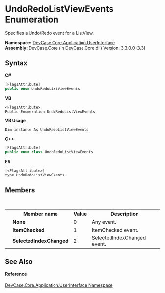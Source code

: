 # UndoRedoListViewEvents Enumeration
 

Specifies a Undo/Redo event for a ListView.

**Namespace:**&nbsp;<a href="N_DevCase_Core_Application_UserInterface">DevCase.Core.Application.UserInterface</a><br />**Assembly:**&nbsp;DevCase.Core (in DevCase.Core.dll) Version: 3.3.0.0 (3.3)

## Syntax

**C#**<br />
``` C#
[FlagsAttribute]
public enum UndoRedoListViewEvents
```

**VB**<br />
``` VB
<FlagsAttribute>
Public Enumeration UndoRedoListViewEvents
```

**VB Usage**<br />
``` VB Usage
Dim instance As UndoRedoListViewEvents
```

**C++**<br />
``` C++
[FlagsAttribute]
public enum class UndoRedoListViewEvents
```

**F#**<br />
``` F#
[<FlagsAttribute>]
type UndoRedoListViewEvents
```


## Members
&nbsp;<table><tr><th></th><th>Member name</th><th>Value</th><th>Description</th></tr><tr><td /><td target="F:DevCase.Core.Application.UserInterface.UndoRedoListViewEvents.None">**None**</td><td>0</td><td>Any event.</td></tr><tr><td /><td target="F:DevCase.Core.Application.UserInterface.UndoRedoListViewEvents.ItemChecked">**ItemChecked**</td><td>1</td><td>ItemChecked event.</td></tr><tr><td /><td target="F:DevCase.Core.Application.UserInterface.UndoRedoListViewEvents.SelectedIndexChanged">**SelectedIndexChanged**</td><td>2</td><td>SelectedIndexChanged event.</td></tr></table>

## See Also


#### Reference
<a href="N_DevCase_Core_Application_UserInterface">DevCase.Core.Application.UserInterface Namespace</a><br />